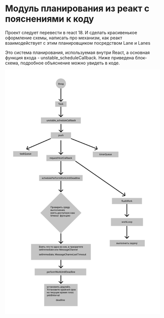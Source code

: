 # Модуль планирования из реакт с пояснениями к коду

Проект следует перевести в react 18.
И сделать красивенькое оформление схемы, написать про механизм, как реакт взаимодействует с этим планировщиком посредством Lane и Lanes

Это система планирования, используемая внутри React, а основная функция входа - unstable_scheduleCallback. Ниже приведена блок-схема, подробное объяснение можно увидеть в коде.

![](diagramm.svg)
